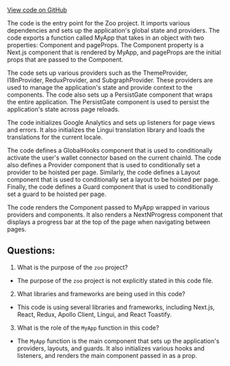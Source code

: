 [View code on GitHub](zoo-labs/zoo/blob/master/core/src/pages/_app.tsx)

The code is the entry point for the Zoo project. It imports various dependencies and sets up the application's global state and providers. The code exports a function called MyApp that takes in an object with two properties: Component and pageProps. The Component property is a Next.js component that is rendered by MyApp, and pageProps are the initial props that are passed to the Component.

The code sets up various providers such as the ThemeProvider, I18nProvider, ReduxProvider, and SubgraphProvider. These providers are used to manage the application's state and provide context to the components. The code also sets up a PersistGate component that wraps the entire application. The PersistGate component is used to persist the application's state across page reloads.

The code initializes Google Analytics and sets up listeners for page views and errors. It also initializes the Lingui translation library and loads the translations for the current locale.

The code defines a GlobalHooks component that is used to conditionally activate the user's wallet connector based on the current chainId. The code also defines a Provider component that is used to conditionally set a provider to be hoisted per page. Similarly, the code defines a Layout component that is used to conditionally set a layout to be hoisted per page. Finally, the code defines a Guard component that is used to conditionally set a guard to be hoisted per page.

The code renders the Component passed to MyApp wrapped in various providers and components. It also renders a NextNProgress component that displays a progress bar at the top of the page when navigating between pages.
## Questions: 
 1. What is the purpose of the `zoo` project?
- The purpose of the `zoo` project is not explicitly stated in this code file.

2. What libraries and frameworks are being used in this code?
- This code is using several libraries and frameworks, including Next.js, React, Redux, Apollo Client, Lingui, and React Toastify.

3. What is the role of the `MyApp` function in this code?
- The `MyApp` function is the main component that sets up the application's providers, layouts, and guards. It also initializes various hooks and listeners, and renders the main component passed in as a prop.